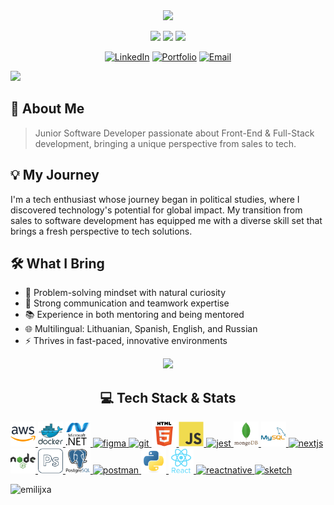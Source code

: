 <div align="center">
  <img src="https://readme-typing-svg.demolab.com?font=JetBrains+Mono&weight=600&size=40&pause=1000&color=00FF00&background=000000&center=true&vCenter=true&width=735&height=100&lines=Loading+Emilija.exe...;%3E+Hello+World!+I'm+Emilija" />
  
  ![](https://img.shields.io/badge/-Junior_Software_Developer-000000?style=flat-square&logo=&logoColor=00FF00&labelColor=000000&color=000000&textColor=00FF00)
  ![](https://img.shields.io/badge/-Front--End_&_Full--Stack_Enthusiast-000000?style=flat-square&logo=&logoColor=00FF00&labelColor=000000&color=000000&textColor=00FF00)
  ![](https://img.shields.io/badge/-Problem_Solver_&_Lifelong_Learner-000000?style=flat-square&logo=&logoColor=00FF00&labelColor=000000&color=000000&textColor=00FF00)

[![LinkedIn](https://img.shields.io/badge/-LinkedIn-0077B5?style=for-the-badge&logo=linkedin&logoColor=white)](www.linkedin.com/in/emilija-blink)
[![Portfolio](https://img.shields.io/badge/-Portfolio-000000?style=for-the-badge&logo=react&logoColor=white)](your-portfolio-url)
[![Email](https://img.shields.io/badge/-Email-D14836?style=for-the-badge&logo=gmail&logoColor=white)](mailto:emmiblinkeviciute@gmail.com)

</div>

<img src="https://user-images.githubusercontent.com/73097560/115834477-dbab4500-a447-11eb-908a-139a6edaec5c.gif">

## 🚀 About Me
> Junior Software Developer passionate about Front-End & Full-Stack development, bringing a unique perspective from sales to tech.

## 💡 My Journey
I'm a tech enthusiast whose journey began in political studies, where I discovered technology's potential for global impact. My transition from sales to software development has equipped me with a diverse skill set that brings a fresh perspective to tech solutions.

## 🛠️ What I Bring
- 🧠 Problem-solving mindset with natural curiosity
- 🤝 Strong communication and teamwork expertise
- 📚 Experience in both mentoring and being mentored
- 🌐 Multilingual: Lithuanian, Spanish, English, and Russian
- ⚡ Thrives in fast-paced, innovative environments

<div align="center">

<img src="https://user-images.githubusercontent.com/73097560/115834477-dbab4500-a447-11eb-908a-139a6edaec5c.gif">

## 💻 Tech Stack & Stats

<p align="left"> <a href="https://aws.amazon.com" target="_blank" rel="noreferrer"> <img src="https://raw.githubusercontent.com/devicons/devicon/master/icons/amazonwebservices/amazonwebservices-original-wordmark.svg" alt="aws" width="40" height="40"/> </a> <a href="https://www.docker.com/" target="_blank" rel="noreferrer"> <img src="https://raw.githubusercontent.com/devicons/devicon/master/icons/docker/docker-original-wordmark.svg" alt="docker" width="40" height="40"/> </a> <a href="https://dotnet.microsoft.com/" target="_blank" rel="noreferrer"> <img src="https://raw.githubusercontent.com/devicons/devicon/master/icons/dot-net/dot-net-original-wordmark.svg" alt="dotnet" width="40" height="40"/> </a> <a href="https://www.figma.com/" target="_blank" rel="noreferrer"> <img src="https://www.vectorlogo.zone/logos/figma/figma-icon.svg" alt="figma" width="40" height="40"/> </a> <a href="https://git-scm.com/" target="_blank" rel="noreferrer"> <img src="https://www.vectorlogo.zone/logos/git-scm/git-scm-icon.svg" alt="git" width="40" height="40"/> </a> <a href="https://www.w3.org/html/" target="_blank" rel="noreferrer"> <img src="https://raw.githubusercontent.com/devicons/devicon/master/icons/html5/html5-original-wordmark.svg" alt="html5" width="40" height="40"/> </a> <a href="https://developer.mozilla.org/en-US/docs/Web/JavaScript" target="_blank" rel="noreferrer"> <img src="https://raw.githubusercontent.com/devicons/devicon/master/icons/javascript/javascript-original.svg" alt="javascript" width="40" height="40"/> </a> <a href="https://jestjs.io" target="_blank" rel="noreferrer"> <img src="https://www.vectorlogo.zone/logos/jestjsio/jestjsio-icon.svg" alt="jest" width="40" height="40"/> </a> <a href="https://www.mongodb.com/" target="_blank" rel="noreferrer"> <img src="https://raw.githubusercontent.com/devicons/devicon/master/icons/mongodb/mongodb-original-wordmark.svg" alt="mongodb" width="40" height="40"/> </a> <a href="https://www.mysql.com/" target="_blank" rel="noreferrer"> <img src="https://raw.githubusercontent.com/devicons/devicon/master/icons/mysql/mysql-original-wordmark.svg" alt="mysql" width="40" height="40"/> </a> <a href="https://nextjs.org/" target="_blank" rel="noreferrer"> <img src="https://cdn.worldvectorlogo.com/logos/nextjs-2.svg" alt="nextjs" width="40" height="40"/> </a> <a href="https://nodejs.org" target="_blank" rel="noreferrer"> <img src="https://raw.githubusercontent.com/devicons/devicon/master/icons/nodejs/nodejs-original-wordmark.svg" alt="nodejs" width="40" height="40"/> </a> <a href="https://www.photoshop.com/en" target="_blank" rel="noreferrer"> <img src="https://raw.githubusercontent.com/devicons/devicon/master/icons/photoshop/photoshop-line.svg" alt="photoshop" width="40" height="40"/> </a> <a href="https://www.postgresql.org" target="_blank" rel="noreferrer"> <img src="https://raw.githubusercontent.com/devicons/devicon/master/icons/postgresql/postgresql-original-wordmark.svg" alt="postgresql" width="40" height="40"/> </a> <a href="https://postman.com" target="_blank" rel="noreferrer"> <img src="https://www.vectorlogo.zone/logos/getpostman/getpostman-icon.svg" alt="postman" width="40" height="40"/> </a> <a href="https://www.python.org" target="_blank" rel="noreferrer"> <img src="https://raw.githubusercontent.com/devicons/devicon/master/icons/python/python-original.svg" alt="python" width="40" height="40"/> </a> <a href="https://reactjs.org/" target="_blank" rel="noreferrer"> <img src="https://raw.githubusercontent.com/devicons/devicon/master/icons/react/react-original-wordmark.svg" alt="react" width="40" height="40"/> </a> <a href="https://reactnative.dev/" target="_blank" rel="noreferrer"> <img src="https://reactnative.dev/img/header_logo.svg" alt="reactnative" width="40" height="40"/> </a> <a href="https://www.sketch.com/" target="_blank" rel="noreferrer"> <img src="https://www.vectorlogo.zone/logos/sketchapp/sketchapp-icon.svg" alt="sketch" width="40" height="40"/> </a> </p>

<p><img align="left" src="https://github-readme-stats.vercel.app/api/top-langs?username=emilijxa&show_icons=true&locale=en&layout=compact" alt="emilijxa" /></p>


